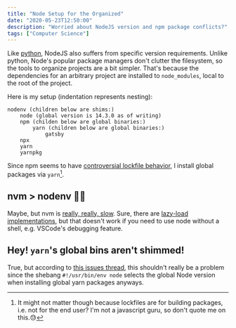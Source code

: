 ```yaml
---
title: "Node Setup for the Organized"
date: "2020-05-23T12:50:00"
description: "Worried about NodeJS version and npm package conflicts?"
tags: ["Computer Science"]
---
```


Like [python](/blog/python-setup), NodeJS also suffers from specific version requirements. Unlike python, Node's popular package managers don't clutter the filesystem, so the tools to organize projects are a bit simpler. That's because the dependencies for an arbitrary project are installed to `node_modules`, local to the root of the project.

Here is my setup (indentation represents nesting):

```
nodenv (children below are shims:)
	node (global version is 14.3.0 as of writing)
	npm (childen below are global binaries:)
		yarn (children below are global binaries:)
			gatsby
	npx
	yarn
	yarnpkg
```

Since npm seems to have [controversial lockfile behavior](https://stackoverflow.com/questions/45022048/why-does-npm-install-rewrite-package-lock-json), I install global packages via `yarn`[^1].

## nvm > nodenv 😤😤

Maybe, but nvm is [really, really, slow](https://github.com/nvm-sh/nvm/issues/1277). Sure, there are [lazy-load implementations](https://github.com/ohmyzsh/ohmyzsh/issues/5327#issuecomment-248836398), but that doesn't work if you need to use node without a shell, e.g. VSCode's debugging feature.

## Hey! `yarn`'s global bins aren't shimmed!

True, but according to [this issues thread](https://github.com/nodenv/nodenv/issues/120), this shouldn't really be a problem since the shebang `#!/usr/bin/env node` selects the global Node version when installing global yarn packages anyways.

[^1]: It might not matter though because lockfiles are for building packages, i.e. not for the end user? I'm not a javascript guru, so don't quote me on this.😓
